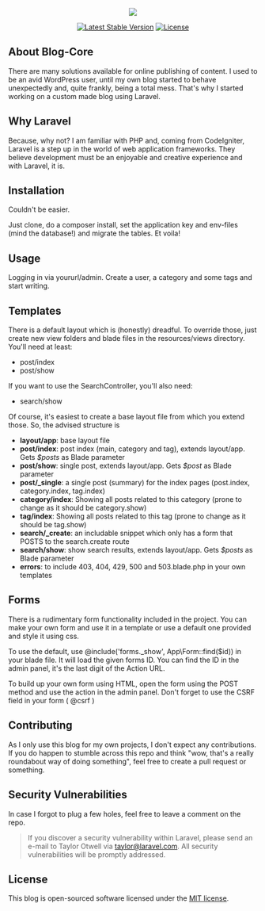 <p align="center"><img src="https://laravel.com/assets/img/components/logo-laravel.svg"></p>

<p align="center">
    <a href="https://packagist.org/packages/laravel/framework"><img src="https://poser.pugx.org/laravel/framework/v/stable.svg" alt="Latest Stable Version"></a>
    <a href="https://packagist.org/packages/laravel/framework"><img src="https://poser.pugx.org/laravel/framework/license.svg" alt="License"></a>
</p>

## About Blog-Core

There are many solutions available for online publishing of content. I used to be an avid WordPress user, until my own blog started to behave unexpectedly and, quite frankly, being a total mess. That's why I started working on a custom made blog using Laravel.

## Why Laravel

Because, why not? I am familiar with PHP and, coming from CodeIgniter, Laravel is a step up in the world of web application frameworks. They believe development must be an enjoyable and creative experience and with Laravel, it is. 

## Installation

Couldn't be easier.

Just clone, do a composer install, set the application key and env-files (mind the database!) and migrate the tables. Et voila!

## Usage

Logging in via yoururl/admin. Create a user, a category and some tags and start writing.

## Templates

There is a default layout which is (honestly) dreadful. To override those, just create new view folders and blade files in the resources/views directory. You'll need at least:

- post/index
- post/show

If you want to use the SearchController, you'll also need:

- search/show

Of course, it's easiest to create a base layout file from which you extend those. So, the advised structure is

- **layout/app**: base layout file
- **post/index**: post index (main, category and tag), extends layout/app. Gets *$posts* as Blade parameter
- **post/show**: single post, extends layout/app. Gets *$post* as Blade parameter
- **post/_single**: a single post (summary) for the index pages (post.index, category.index, tag.index)
- **category/index**: Showing all posts related to this category (prone to change as it should be category.show)
- **tag/index**: Showing all posts related to this tag (prone to change as it should be tag.show)
- **search/_create**: an includable snippet which only has a form that POSTS to the search.create route
- **search/show**: show search results, extends layout/app. Gets *$posts* as Blade parameter
- **errors**: to include 403, 404, 429, 500 and 503.blade.php in your own templates

## Forms

There is a rudimentary form functionality included in the project. You can make your own form and use it in a template or use a default one provided and style it using css.

To use the default, use @include('forms._show', App\Form::find($id)) in your blade file. It will load the given forms ID. You can find the ID in the admin panel, it's the last digit of the Action URL.

To build up your own form using HTML, open the form using the POST method and use the action in the admin panel. Don't forget to use the CSRF field in your form ( @csrf )

## Contributing

As I only use this blog for my own projects, I don't expect any contributions. If you do happen to stumble across this repo and think "wow, that's a really roundabout way of doing something", feel free to create a pull request or something.

## Security Vulnerabilities

In case I forgot to plug a few holes, feel free to leave a comment on the repo.

> If you discover a security vulnerability within Laravel, please send an e-mail to Taylor Otwell via [taylor@laravel.com](mailto:taylor@laravel.com). All security vulnerabilities will be promptly addressed.

## License

This blog is open-sourced software licensed under the [MIT license](https://opensource.org/licenses/MIT).
